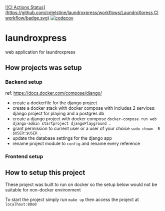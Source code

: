 [![CI Actions Status](https://github.com/celelstine/laundroxpress/workflows/LaundroXpress CI workflow/badge.svg)](https://github.com/{celelstine}/laundroxpress/actions)
[![codecov](https://codecov.io/gh/celelstine/laundroxpress/branch/master/graph/badge.svg?token=EXH3IH4V7L)](https://codecov.io/gh/celelstine)

# laundroxpress
web application for laundroxpress


## How projects was setup

### Backend setup
ref: https://docs.docker.com/compose/django/

- create a dockerfile for the django project
- create a docker stack with docker compose with includes 2 services: django project for playing and a postgres db
- create a django project with docker compose `docker-compose run web django-admin startproject djangoPlayground .`
- grant permission to current user or a user of your choice `sudo chown -R $USER:$USER .`
- update the database settings for the django app
- rename project module to `config` and rename every reference


### Frontend setup


## How to setup this project
These project was built to run on docker so the setup below would not be suitable for non-docker environment

To start the project simply run `make up` then access the project at `localhost:80o0`